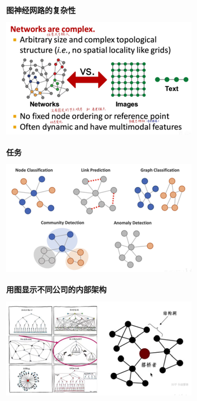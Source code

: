 ## 图神经网路的复杂性
![800](1%20图机器学习、图神经网络、知识图谱/image-202406图机器学习、图神经网络、知识图谱9194902704.png)


## 任务
![800](1%20图机器学习、图神经网络、知识图谱/image-202406图机器学习、图神经网络、知识图谱9202853945.png)


## 用图显示不同公司的内部架构
![800](1%20图机器学习、图神经网络、知识图谱/image-202406图机器学习、图神经网络、知识图谱9204812967.png)

